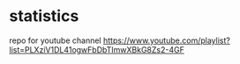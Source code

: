 # statistics

repo for youtube channel https://www.youtube.com/playlist?list=PLXziV1DL41ogwFbDbTImwXBkG8Zs2-4GF
